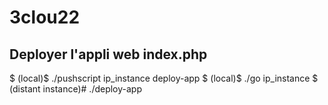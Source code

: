 # 3clou22
## Deployer l'appli web index.php

$ (local)$ ./pushscript ip_instance deploy-app
$ (local)$ ./go ip_instance
$ (distant instance)# ./deploy-app
